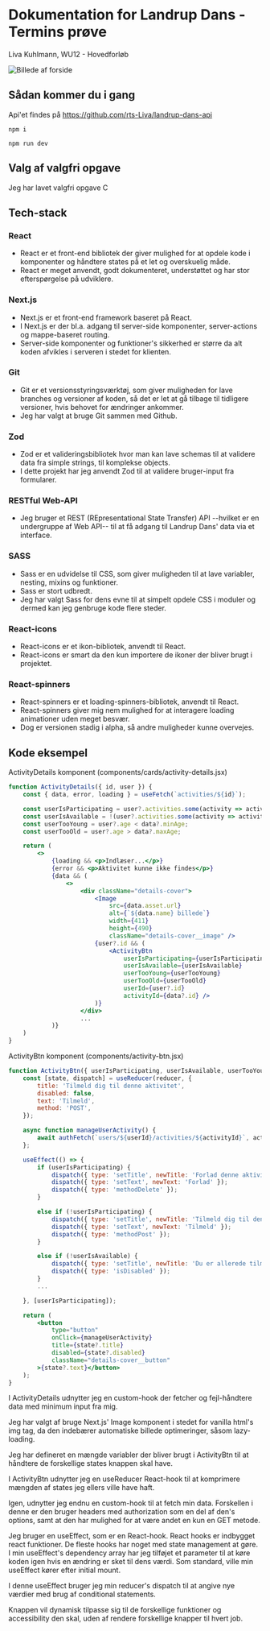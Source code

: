 # Dokumentation for Landrup Dans - Termins prøve
Liva Kuhlmann, WU12 - Hovedforløb

<img src="./public/images/front-page.png" alt="Billede af forside">

## Sådan kommer du i gang
Api'et findes på https://github.com/rts-Liva/landrup-dans-api

`npm i`

`npm run dev`

## Valg af valgfri opgave
Jeg har lavet valgfri opgave C

## Tech-stack
### React
* React er et front-end bibliotek der giver mulighed for at opdele kode i komponenter og håndtere states på et let og overskuelig måde.
* React er meget anvendt, godt dokumenteret, understøttet og har stor efterspørgelse på udviklere.

### Next.js
* Next.js er et front-end framework baseret på React.
* I Next.js er der bl.a. adgang til server-side komponenter, server-actions og mappe-baseret routing.
* Server-side komponenter og funktioner's sikkerhed er større da alt koden afvikles i serveren i stedet for klienten.

### Git
* Git er et versionsstyringsværktøj, som giver muligheden for lave branches og versioner af koden, så det er let at gå tilbage til tidligere versioner, hvis behovet for ændringer ankommer.
* Jeg har valgt at bruge Git sammen med Github.

### Zod
* Zod er et valideringsbibliotek hvor man kan lave schemas til at validere data fra simple strings, til komplekse objects.
* I dette projekt har jeg anvendt Zod til at validere bruger-input fra formularer.

### RESTful Web-API
* Jeg bruger et REST (REpresentational State Transfer) API --hvilket er en undergruppe af Web API-- til at få adgang til Landrup Dans' data via et interface.

### SASS
* Sass er en udvidelse til CSS, som giver muligheden til at lave variabler, nesting, mixins og funktioner.
* Sass er stort udbredt.
* Jeg har valgt Sass for dens evne til at simpelt opdele CSS i moduler og dermed kan jeg genbruge kode flere steder.

### React-icons
* React-icons er et ikon-bibliotek, anvendt til React.
* React-icons er smart da den kun importere de ikoner der bliver brugt i projektet.

### React-spinners
* React-spinners er et loading-spinners-bibliotek, anvendt til React.
* React-spinners giver mig nem mulighed for at interagere loading animationer uden meget besvær.
* Dog er versionen stadig i alpha, så andre muligheder kunne overvejes.

## Kode eksempel
ActivityDetails komponent (components/cards/activity-details.jsx)
```jsx
function ActivityDetails({ id, user }) {
    const { data, error, loading } = useFetch(`activities/${id}`);

    const userIsParticipating = user?.activities.some(activity => activity?.id === data?.id);
    const userIsAvailable = !(user?.activities.some(activity => activity?.weekday === data?.weekday));
    const userTooYoung = user?.age < data?.minAge;
    const userTooOld = user?.age > data?.maxAge;

    return (
        <>
            {loading && <p>Indlæser...</p>}
            {error && <p>Aktivitet kunne ikke findes</p>}
            {data && (
                <>
                    <div className="details-cover">
                        <Image
                            src={data.asset.url}
                            alt={`${data.name} billede`}
                            width={411}
                            height={490}
                            className="details-cover__image" />
                        {user?.id && (
                            <ActivityBtn
                                userIsParticipating={userIsParticipating}
                                userIsAvailable={userIsAvailable}
                                userTooYoung={userTooYoung}
                                userTooOld={userTooOld}
                                userId={user?.id}
                                activityId={data?.id} />
                        )}
                    </div>
                    ...
            )}
    )
}
```
ActivityBtn komponent (components/activity-btn.jsx)
```jsx
function ActivityBtn({ userIsParticipating, userIsAvailable, userTooYoung, userTooOld, userId, activityId }) {
    const [state, dispatch] = useReducer(reducer, {
        title: 'Tilmeld dig til denne aktivitet',
        disabled: false,
        text: 'Tilmeld',
        method: 'POST',
    });

    async function manageUserActivity() {
        await authFetch(`users/${userId}/activities/${activityId}`, activityId, state?.method);
    };

    useEffect(() => {
        if (userIsParticipating) {
            dispatch({ type: 'setTitle', newTitle: 'Forlad denne aktivitet' });
            dispatch({ type: 'setText', newText: 'Forlad' });
            dispatch({ type: 'methodDelete' });
        }

        else if (!userIsParticipating) {
            dispatch({ type: 'setTitle', newTitle: 'Tilmeld dig til denne aktivitet' });
            dispatch({ type: 'setText', newText: 'Tilmeld' });
            dispatch({ type: 'methodPost' });
        }

        else if (!userIsAvailable) {
            dispatch({ type: 'setTitle', newTitle: 'Du er allerede tilmeldt noget andet denne dag' });
            dispatch({ type: 'isDisabled' });
        }
        ...

    }, [userIsParticipating]);

    return (
        <button
            type="button"
            onClick={manageUserActivity}
            title={state?.title}
            disabled={state?.disabled}
            className="details-cover__button"
        >{state?.text}</button>
    );
}
```
I ActivityDetails udnytter jeg en custom-hook der fetcher og fejl-håndtere data med minimum input fra mig.

Jeg har valgt af bruge Next.js' Image komponent i stedet for vanilla html's img tag, da den indebærer automatiske billede optimeringer, såsom lazy-loading.

Jeg har defineret en mængde variabler der bliver brugt i ActivityBtn til at håndtere de forskellige states knappen skal have.

I ActivityBtn udnytter jeg en useReducer React-hook til at komprimere mængden af states jeg ellers ville have haft.

Igen, udnytter jeg endnu en custom-hook til at fetch min data. Forskellen i denne er den bruger headers med authorization som en del af den's options, samt at den har mulighed for at være andet en kun en GET metode.

Jeg bruger en useEffect, som er en React-hook. React hooks er indbygget react funktioner. De fleste hooks har noget med state management at gøre. I min useEffect's dependency array har jeg tilføjet et parameter til at køre koden igen hvis en ændring er sket til dens værdi. Som standard, ville min useEffect kører efter initial mount.

I denne useEffect bruger jeg min reducer's dispatch til at angive nye værdier med brug af conditional statements.

Knappen vil dynamisk tilpasse sig til de forskellige funktioner og accessibility den skal, uden af rendere forskellige knapper til hvert job.